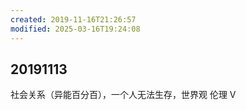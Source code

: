 ```yaml
---
created: 2019-11-16T21:26:57
modified: 2025-03-16T19:24:08
---
```

## 20191113

社会关系（异能百分百），一个人无法生存，世界观 伦理 V
